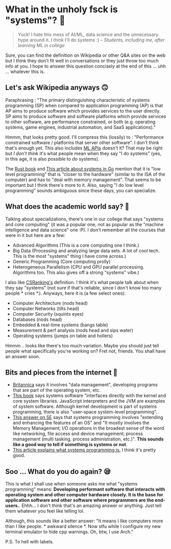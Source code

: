 # What in the unholy fsck is "systems"? 🔮
> Yuck! I hate this mess of AI/ML, data science and the unnecessary hype around it. I think I'll do systems :)
> – <cite>Students, including me, after learning ML in college</cite>

Sure, you can find the definition on Wikipedia or other Q&A sites on the web but I think they don't fit well in conversations or they just throw too much info at you. I hope to answer this question concisely at the end of this … uhh … whatever this is.

## Let's ask Wikipedia anyways 🙃
Paraphrasing : "The primary distinguishing characteristic of systems programming (SP) when compared to application programming (AP) is that AP aims to produce software which provides services to the user directly.
SP aims to produce software and software platforms which provide services to other software, are performance constrained, or both (e.g. operating systems, game engines, industrial automation, and SaaS applications)."

Hmmm, that looks pretty good. I'll compress this (lossily) to : "Performance constrained software / platforms that server other software". I don't think that's enough yet. This also includes [ML APIs](https://www.perspectiveapi.com/) doesn't it? That may be right but *I don't think* it's what people mean when they say "I do systems" (yes, in this age, it is also possible to *do* systems).

The [Rust book](https://doc.rust-lang.org/book/foreword.html) and [This article about systems in Go](https://golangdocs.com/system-programming-in-go-1) mention that it is "low level programming" that is "closer to the hardware" (similar to the ISA of the computer) and has to "deal with memory management". That seems to be important but I think there's more to it. Also, saying "I do low level programming" sounds ambiguous since these days, you can specialize.

## What does the academic world say? 🧐
Talking about specializations, there's one in our college that says "systems and core computing" (it was a popular one, not as popular as the "machine intelligence and data science" one :P). I don't remember all the courses that were in it but here are a few:
* Advanced Algorithms (This is a core computing one I think.)
* Big Data (Processing and analyzing large data sets. A lot of cool tech. This is the most "systems" thing I have come across.)
* Generic Programming (Core computing prolly)
* Heterogeneous Parallelism (CPU and GPU parallel processing. Algorithms too. This also gives off a strong "systems" vibe.)

I also like [CSRanking's](https://csrankings.org) definition. I think it's what people talk about when they say "systems" (not sure if that's reliable, since I don't know too many people \* cries \*.). Anyways, here it is (a few select ones):
* Computer Architecture (nods head)
* Computer Networks (tilts head)
* Computer Security (squints eyes)
* Databases (nods head)
* Embedded & real-time systems (bangs table)
* Measurement & perf analysis (nods head and sips water)
* Operating systems (jumps on table and hollers)

Hmmm .. looks like there's too much variation. Maybe you should just tell people what specifically you're working on? Fret not, friends. You shall have an answer soon.

## Bits and pieces from the internet 🍬
* [Britannica](https://www.britannica.com/technology/systems-programming) says it involves "data management", developing programs that are part of the operating system, etc.
* [This book](https://g.co/kgs/1dzUSy) says systems software "interfaces directly with the kernel and core system libraries. JavaScript interpreters and the JVM are examples of system software. Although kernel development is part of systems programming, there is also "user-space system-level programming".
* [This answer on SE](https://softwareengineering.stackexchange.com/a/151627) says that systems programming involves "extending and enhancing the features of an OS" and "It mostly involves the Memory Management; I/O operations in the broadest sense of the word like networking, file access and device management; process management (multi tasking, process administration, etc.)". **This sounds like a good way to tell if something is systems or not**.
* [This article explains what systems programming is.](https://hackernoon.com/systems-programming-d5917e41353f) I think it's pretty good.

## Soo … What do you do again? 😪
This is what I shall use when someone asks me what "systems programming" means: 
**Developing performant software that interacts with operating system and other computer hardware closely. It is the base for application software and other software where programmers are the end-users.**. Ehhh… I don't think that's an amazing answer or anything. Just tell them whatever you feel like telling lol.

Although, this sounds like a better answer: 
"It means I like computers more than I like people. \* awkward silence \*. Now stfu while I configure my new terminal emulator to hide cpp warnings. Oh, btw, I use Arch."

P.S. To hell with labels.